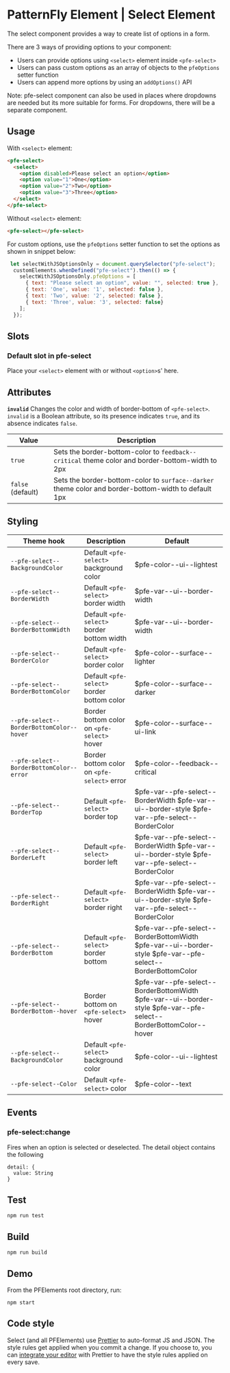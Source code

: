# PatternFly Element | Select Element

The select component provides a way to create list of options in a form.

There are 3 ways of providing options to your component:

- Users can provide options using ```<select>``` element inside ```<pfe-select>```
- Users can pass custom options as an array of objects to the `pfeOptions` setter function
- Users can append more options by using an `addOptions()` API

Note: pfe-select component can also be used in places where dropdowns are needed but its more suitable for forms. For dropdowns, there will be a separate component.

## Usage

With `<select>` element:

```html
<pfe-select>
  <select>
    <option disabled>Please select an option</option>
    <option value="1">One</option>
    <option value="2">Two</option>
    <option value="3">Three</option>
  </select>
</pfe-select>
```
Without `<select>` element:

```html
<pfe-select></pfe-select>
```

For custom options, use the `pfeOptions` setter function to set the options as shown in snippet below:

```js
 let selectWithJSOptionsOnly = document.querySelector("pfe-select");
  customElements.whenDefined("pfe-select").then(() => {
    selectWithJSOptionsOnly.pfeOptions = [
      { text: "Please select an option", value: "", selected: true },
      { text: 'One', value: '1', selected: false },
      { text: 'Two', value: '2', selected: false },
      { text: 'Three', value: '3', selected: false}
    ];
  });
```

## Slots

### Default slot in pfe-select

Place your `<select>` element with or without `<option>`s' here.

## Attributes

**`invalid`**
Changes the color and width of border-bottom of `<pfe-select>`.  `invalid` is a Boolean attribute, so its presence indicates `true`, and its absence indicates `false`.

| Value             | Description                                                               |
| ----------------- | ------------------------------------------------------------------------- |
| `true`            | Sets the border-bottom-color to `feedback--critical` theme color and border-bottom-width to 2px |
| `false` (default) | Sets the border-bottom-color to `surface--darker` theme color and border-bottom-width to default 1px         |

## Styling


| Theme hook                                        | Description                                               | Default                                     |
| ----------------------------------------------------- | --------------------------------------------------------- | ------------------------------------------- |
| `--pfe-select--BackgroundColor`                       | Default `<pfe-select>` background color                   | $pfe-color--ui--lightest                  |
| `--pfe-select--BorderWidth`                           | Default `<pfe-select>` border width                       | $pfe-var--ui--border-width                |
| `--pfe-select--BorderBottomWidth`                     | Default `<pfe-select>` border bottom width                | $pfe-var--ui--border-width                |
| `--pfe-select--BorderColor`                           | Default `<pfe-select>` border color                       | $pfe-color--surface--lighter              |
| `--pfe-select--BorderBottomColor`                     | Default `<pfe-select>` border bottom color                | $pfe-color--surface--darker               |
| `--pfe-select--BorderBottomColor--hover`              | Border bottom color on `<pfe-select>` hover               | $pfe-color--surface--ui-link              |
| `--pfe-select--BorderBottomColor--error`              | Border bottom color on `<pfe-select>` error               | $pfe-color--feedback--critical            |
| `--pfe-select--BorderTop`                             | Default `<pfe-select>` border top                         | $pfe-var--pfe-select--BorderWidth $pfe-var--ui--border-style $pfe-var--pfe-select--BorderColor                                                                                                                               |
| `--pfe-select--BorderLeft`                            | Default `<pfe-select>` border left                        | $pfe-var--pfe-select--BorderWidth $pfe-var--ui--border-style $pfe-var--pfe-select--BorderColor                                                                                                                               |
| `--pfe-select--BorderRight`                           | Default `<pfe-select>` border right                       | $pfe-var--pfe-select--BorderWidth $pfe-var--ui--border-style $pfe-var--pfe-select--BorderColor                                                                                                                               |
| `--pfe-select--BorderBottom`                          | Default `<pfe-select>` border bottom                      | $pfe-var--pfe-select--BorderBottomWidth $pfe-var--ui--border-style $pfe-var--pfe-select--BorderBottomColor                                                                                              |
| `--pfe-select--BorderBottom--hover`                   | Border bottom on `<pfe-select>` hover                     | $pfe-var--pfe-select--BorderBottomWidth $pfe-var--ui--border-style $pfe-var--pfe-select--BorderBottomColor--hover                                                                                       |
| `--pfe-select--BackgroundColor`                       | Default `<pfe-select>` background color                   | $pfe-color--ui--lightest                  |
| `--pfe-select--Color`                                 | Default `<pfe-select>` color                              | $pfe-color--text                          |

## Events

### pfe-select:change

Fires when an option is selected or deselected. The detail object contains the
following

```
detail: {
  value: String
}
```

## Test

    npm run test

## Build

    npm run build

## Demo

From the PFElements root directory, run:

    npm start

## Code style

Select (and all PFElements) use [Prettier][prettier] to auto-format JS and JSON. The style rules get applied when you commit a change. If you choose to, you can [integrate your editor][prettier-ed] with Prettier to have the style rules applied on every save.

[prettier]: https://github.com/prettier/prettier/
[prettier-ed]: https://github.com/prettier/prettier/#editor-integration
[web-component-tester]: https://github.com/Polymer/web-component-tester
